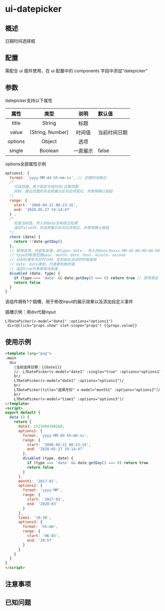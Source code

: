 # ui-datepicker

## 概述
日期时间选择框

## 配置

需配合 ui 插件使用，在 ui 配置中的 components 字段中添加"datepicker"

## 参数
datepicker支持以下属性

|属性|类型|说明|默认值|
|:-----:|:------:|:---:|:------
|title|String|标题|
|value|[String, Number]|时间值|当前时间日期
|options|Object|选项|
|single|Boolean|一直展示|false

options全部属性示例
```javascript
options1: {
  format: 'yyyy-MM-dd hh:mm:ss', // 日期时间格式
  /*
    可选范围，用于固定可选时间/日期范围
    同时，超出范围的将会把展示区对应项变红，并禁用确认按钮
  */
  range: {
    start: '2008-04-22 08:23:16',
    end: '2028-05-27 19:14:47'
  } ,
  /*
    检查当前值，传入的date没有经过处理
    返回false时，将会把展示区对应项变红，并禁用确认按钮
  */
  check (date) {
    return !!date.getDay()
  },
  // 禁用选项，内部有处理，如type='date'，传入的date为xxxx-MM-dd 00:00:00:000
  // tpye的取值范围year，month，date，hour，minute，second
  // 分别代表年月日时分秒，在初始化选项的时候调用
  // date: Date类型，代表要判断的值
  // 返回true代表禁用当前值
  disabled (date, type) {
    if (type === 'date' && date.getDay() === 0) return true // 禁用周日
    return false
  }
}
```

该组件拥有1个插槽，用于修改input的展示效果以及添加自定义事件

插槽示例：用div代替input
```pug
L7DatePicker(v-model="date1" :options="options1")
 div(@click="props.show" slot-scope="props") {{props.value}}
```

## 使用示例

```html
<template lang="pug">
.main
  div
    |当前选择日期：{{date1}}
    //- L7DatePicker(v-model="date1" :single="true" :options="options1")/
    br/
    L7DatePicker(v-model="date1" :options="options1")/
    br/
    L7DatePicker(title="选择月份" v-model="month1" :options="options2")/
    br/
    L7DatePicker(v-model="time1" :options="options3")/
</template>
<script>
export default {
  data () {
    return {
      date1: 1523494298260,
      options1: {
        format: 'yyyy-MM-dd hh:mm:ss',
        range: {
          start: '2008-04-22 08:23:16',
          end: '2028-05-27 19:14:47'
        },
        disabled (type, date) {
          if (type === 'date' && date.getDay() === 0) return true
          return false
        }
      },
      month1: '2017-01',
      options2: {
        format: 'yyyy-MM',
        range: {
          start: '2017-03',
          end: '2020-03'
        }
      },
      time1: '10:30',
      options3: {
        format: 'hh:mm',
        range: {
          start: '06:03',
          end: '20:57'
        }
      }
    }
  }
}
</script>
```

## 注意事项
## 已知问题
